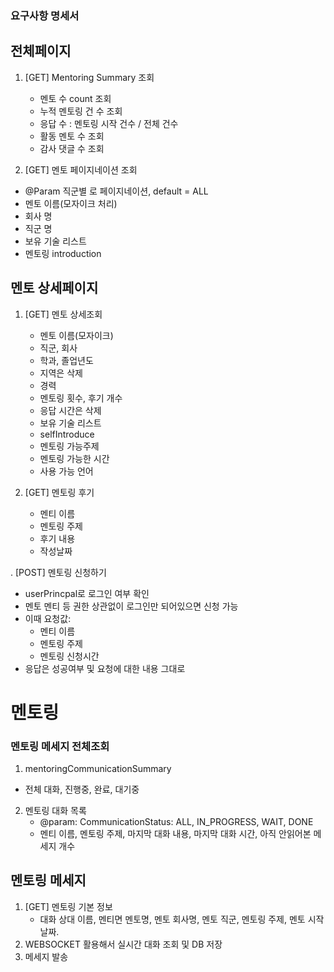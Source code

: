 ### 요구사항 명세서
## 전체페이지
1. [GET] Mentoring Summary 조회
    - 멘토 수 count 조회
    - 누적 멘토링 건 수 조회
    - 응답 수 : 멘토링 시작 건수 / 전체 건수 
    - 활동 멘토 수 조회 
    - 감사 댓글 수 조회

2. [GET] 멘토 페이지네이션 조회
 - @Param 직군별 로 페이지네이션, default = ALL
 - 멘토 이름(모자이크 처리)
 - 회사 명
 - 직군 명
 - 보유 기술 리스트
 - 멘토링 introduction

## 멘토 상세페이지
1. [GET] 멘토 상세조회
   - 멘토 이름(모자이크) 
   - 직군, 회사
   - 학과, 졸업년도
   - 지역은 삭제
   - 경력
   - 멘토링 횟수, 후기 개수
   - 응답 시간은 삭제
   - 보유 기술 리스트
   - selfIntroduce
   - 멘토링 가능주제
   - 멘토링 가능한 시간 
   - 사용 가능 언어
   
2. [GET] 멘토링 후기
   - 멘티 이름
   - 멘토링 주제
   - 후기 내용
   - 작성날짜

. [POST] 멘토링 신청하기
- userPrincpal로 로그인 여부 확인
- 멘토 멘티 등 권한 상관없이 로그인만 되어있으면 신청 가능
- 이때 요청값:
  - 멘티 이름
  - 멘토링 주제
  - 멘토링 신청시간
- 응답은 성공여부 및 요청에 대한 내용 그대로

# 멘토링

### 멘토링 메세지 전체조회
1. mentoringCommunicationSummary
- 전체 대화, 진행중, 완료, 대기중

2. 멘토링 대화 목록
   - @param: CommunicationStatus: ALL, IN_PROGRESS, WAIT, DONE
   - 멘티 이름, 멘토링 주제, 마지막 대화 내용, 마지막 대화 시간, 아직 안읽어본 메세지 개수

## 멘토링 메세지
1. [GET] 멘토링 기본 정보
   - 대화 상대 이름, 멘티면 멘토명, 멘토 회사명, 멘토 직군, 멘토링 주제, 멘토 시작날짜.
2. WEBSOCKET 활용해서 실시간 대화 조회 및 DB 저장
3. 메세지 발송
